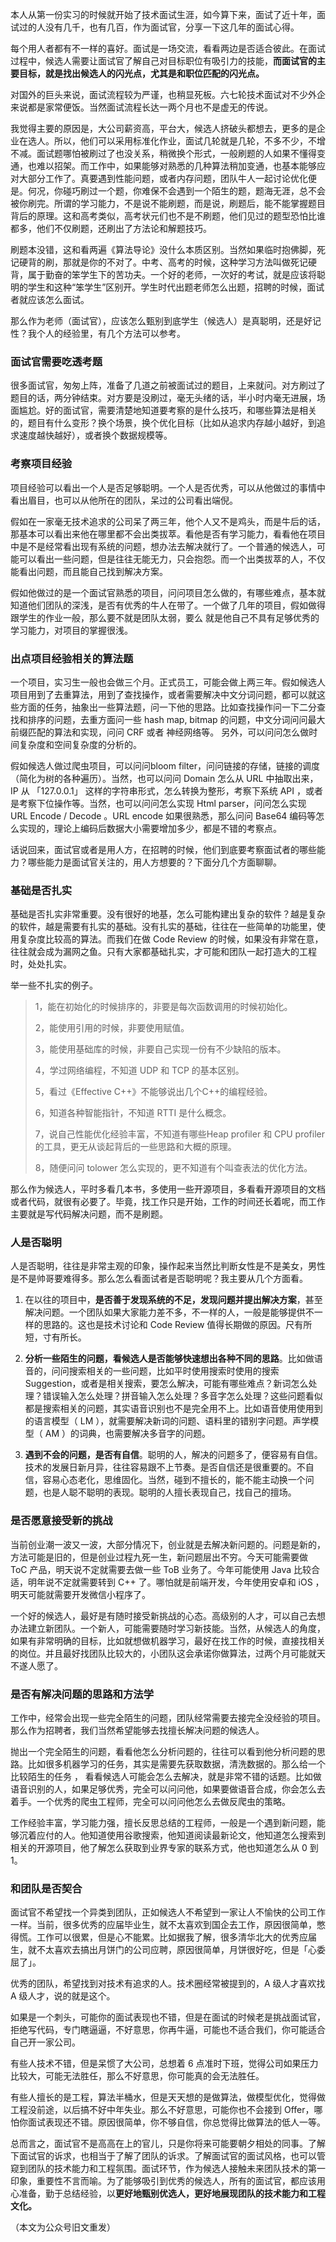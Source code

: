 本人从第一份实习的时候就开始了技术面试生涯，如今算下来，面试了近十年，面试过的人没有几千，也有几百，作为面试官，分享一下这几年的面试心得。  

每个用人者都有不一样的喜好。面试是一场交流，看看两边是否适合彼此。在面试过程中，候选人需要让面试官了解自己对目标职位有吸引力的技能，**而面试官的主要目标，就是找出候选人的闪光点，尤其是和职位匹配的闪光点。**  

对国外的巨头来说，面试流程较为严谨，也稍显死板。六七轮技术面试对不少外企来说都是家常便饭。当然面试流程长达一两个月也不是虚无的传说。

我觉得主要的原因是，大公司薪资高，平台大，候选人挤破头都想去，更多的是企业在选人。所以，他们可以采用标准化作业，面试几轮就是几轮，不多不少，不增不减。面试题哪怕被刷过了也没关系，稍微换个形式，一般刷题的人如果不懂得变通，也难以招架。而工作中，如果能够对熟悉的几种算法稍加变通，也基本能够应对大部分工作了。真要遇到性能问题，或者内存问题，团队牛人一起讨论优化便是。何况，你碰巧刷过一个题，你难保不会遇到一个陌生的题，题海无涯，总不会被你刷完。所谓的学习能力，不是说不能刷题，而是说，刷题后，能不能掌握题目背后的原理。这和高考类似，高考状元们也不是不刷题，他们见过的题型恐怕比谁都多，他们不仅刷题，还刷出了方法论和解题技巧。

刷题本没错，这和看两遍《算法导论》没什么本质区别。当然如果临时抱佛脚，死记硬背的刷，那就是你的不对了。中考、高考的时候，这种学习方法叫做死记硬背，属于勤奋的笨学生下的苦功夫。一个好的老师，一次好的考试，就是应该将聪明的学生和这种“笨学生”区别开。学生时代出题老师怎么出题，招聘的时候，面试者就应该怎么面试。

那么作为老师（面试官），应该怎么甄别到底学生（候选人）是真聪明，还是好记性？我个人的经验里，有几个方法可以参考。

### 面试官需要吃透考题

很多面试官，匆匆上阵，准备了几道之前被面试过的题目，上来就问。对方刷过了题目的话，两分钟结束。对方要是没刷过，毫无头绪的话，半小时内毫无进展，场面尴尬。好的面试官，需要清楚地知道要考察的是什么技巧，和哪些算法是相关的，题目有什么变形？换个场景，换个优化目标（比如从追求内存越小越好，到追求速度越快越好），或者换个数据规模等。

### 考察项目经验
 
项目经验可以看出一个人是否足够聪明。一个人是否优秀，可以从他做过的事情中看出眉目，也可以从他所在的团队，呆过的公司看出端倪。

假如在一家毫无技术追求的公司呆了两三年，他个人又不是鸡头，而是牛后的话，那基本可以看出来他在哪里都不会出类拔萃。看他是否有学习能力，看看他在项目中是不是经常看出现有系统的问题，想办法去解决就行了。一个普通的候选人，可能可以看出一些问题，但是往往无能无力，只会抱怨。而一个出类拔萃的人，不仅能看出问题，而且能自己找到解决方案。

假如他做过的是一个面试官熟悉的项目，问问项目怎么做的，有哪些难点，基本就知道他们团队的深浅，是否有优秀的牛人在带了。一个做了几年的项目，假如做得跟学生的作业一般，那么要不就是团队太弱，要么 就是他自己不具有足够优秀的学习能力，对项目的掌握很浅。

### 出点项目经验相关的算法题

一个项目，实习生一般也会做三个月。正式员工，可能会做上两三年。假如候选人项目用到了去重算法，用到了查找操作，或者需要解决中文分词问题，都可以就这些方面的任务，抽象出一些算法题，问一下他的思路。比如查找操作问一下二分查找和排序的问题，去重方面问一些 hash map, bitmap 的问题，中文分词问问最大前缀匹配的算法和实现，问问 CRF 或者 神经网络等。 另外，可以问问怎么做时间复杂度和空间复杂度的分析的。

假如候选人做过爬虫项目，可以问问bloom filter，问问链接的存储，链接的调度（简化为树的各种遍历）。当然，也可以问问 Domain 怎么从 URL 中抽取出来，IP 从 「127.0.0.1」 这样的字符串形式，怎么转换为整形，考察下系统 API ，或者是考察下位操作等。当然，也可以问问怎么实现 Html parser，问问怎么实现 URL Encode / Decode 。URL encode 如果很熟悉，那么问问 Base64 编码等怎么实现的，理论上编码后数据大小需要增加多少，都是不错的考察点。

话说回来，面试官或者是用人方，在招聘的时候，他们到底要考察面试者的哪些能力？哪些能力是面试官关注的，用人方想要的？下面分几个方面聊聊。

### 基础是否扎实

基础是否扎实非常重要。没有很好的地基，怎么可能构建出复杂的软件？越是复杂的软件，越是需要有扎实的基础。没有扎实的基础，往往在一些简单的功能里，使用复杂度比较高的算法。而我们在做 Code Review 的时候，如果没有非常在意，往往就会成为漏网之鱼。只有大家都基础扎实，才可能和团队一起打造大的工程时，处处扎实。  

举一些不扎实的例子。

> 1，能在初始化的时候排序的，非要是每次函数调用的时候初始化。
> 
> 2，能使用引用的时候，非要使用赋值。
> 
> 3，能使用基础库的时候，非要自己实现一份有不少缺陷的版本。
> 
> 4，学过网络编程，不知道 UDP 和 TCP 的基本区别。
> 
> 5，看过《Effective C++》不能够说出几个C++的编程经验。
> 
> 6，知道各种智能指针，不知道 RTTI 是什么概念。
> 
> 7，说自己性能优化经验丰富，不知道有哪些Heap profiler 和 CPU profiler 的工具，更无从谈起背后的一些思路和大概的原理。
> 
> 8，随便问问 tolower 怎么实现的，更不知道有个叫查表法的优化方法。

那么作为候选人，平时多看几本书，多使用一些开源项目，多看看开源项目的文档或者代码，就很有必要了。毕竟，找工作只是开始，工作的时间还长着呢，而工作主要就是写代码解决问题，而不是刷题。

### 人是否聪明
  
人是否聪明，往往是非常主观的印象，操作起来当然比判断女性是不是美女，男性是不是帅哥要难得多。那么怎么看面试者是否聪明呢？我主要从几个方面看。

1.  在以往的项目中，**是否善于发现系统的不足，发现问题并提出解决方案**，甚至解决问题。一个团队如果大家能力差不多，不一样的人，一般是能够提供不一样的思路的。这也是技术讨论和 Code Review 值得长期做的原因。尺有所短，寸有所长。
    
2.  **分析一些陌生的问题，看候选人是否能够快速想出各种不同的思路**。比如做语音的，问问搜索相关的一些问题，比如平时使用搜索时使用的搜索 Suggestion，或者是相关搜索，要怎么解决，可能有哪些难点？新词怎么处理？错误输入怎么处理？拼音输入怎么处理？多音字怎么处理？这些问题看似都是搜索相关的问题，其实语音识别也不是完全用不上。比如语音使用使用到的语言模型（ LM ），就需要解决新词的问题、语料里的错别字问题。声学模型（ AM ）的词典，也需要解决多音字的问题。
    
3.  **遇到不会的问题，是否有自信**。聪明的人，解决的问题多了，便容易有自信。技术的发展日新月异，往往容易跟不上节奏。是否自信还是很重要的。不自信，容易心态老化，思维固化。当然，碰到不擅长的，能不能主动换一个问题，也是人聪不聪明的表现。聪明的人擅长表现自己，找自己的擅场。
    
### 是否愿意接受新的挑战
  
当前创业潮一波又一波，大部分情况下，创业就是去解决新问题的。问题是新的，方法可能是旧的，但是创业过程九死一生，新问题层出不穷。今天可能需要做 ToC 产品，明天说不定就需要去做一些 ToB 业务了。今年可能使用 Java 比较合适，明年说不定就需要转到 C++ 了。哪怕就是前端开发，今年使用安卓和 iOS ，明天可能就需要开发微信小程序了。

一个好的候选人，最好是有随时接受新挑战的心态。高级别的人才，可以自己去想办法建立新团队。一个新人，可能需要随时学习新技能。当然，从候选人的角度，如果有非常明确的目标，比如就想做机器学习，最好在找工作的时候，直接找相关的岗位。并且最好找团队比较大的，小团队这会承诺你做算法，过两个月可能就天不遂人愿了。

### 是否有解决问题的思路和方法学
    
工作中，经常会出现一些完全陌生的问题，团队经常需要去接完全没经验的项目。那么作为招聘者，我们当然希望能够去找擅长解决问题的候选人。

抛出一个完全陌生的问题，看看他怎么分析问题的，往往可以看到他分析问题的思路。比如很多机器学习的任务，其实是需要先获取数据，清洗数据的。那么给一个比较陌生的任务 ， 看看候选人可能会怎么去解决，就是非常不错的话题。比如做语音识别的人，如果足够优秀，完全可以问问他，如果要做语音合成，你会怎么去着手。一个优秀的爬虫工程师，完全可以问问他怎么去做反爬虫的策略。

工作经验丰富，学习能力强，擅长反思总结的工程师，一般是一个遇到新问题，能够沉着应付的人。他知道使用谷歌搜索，他知道阅读最新论文，他知道怎么搜索到相关的开源项目，他了解怎么获取到业界专家的联系方式，他也知道怎么从 0 到 1。

### 和团队是否契合

面试官不希望找一个异类到团队，正如候选人不希望到一家让人不愉快的公司工作一样。当前，很多优秀的应届毕业生，就不太喜欢到国企去工作，原因很简单，憋得慌。工作可以很累，但是心不能累。比如据我了解，很多清华北大的优秀应届生，就不太喜欢去搞出月饼门的公司应聘，原因很简单，月饼很好吃，但是「心委屈了」。

优秀的团队，希望找到对技术有追求的人。技术圈经常被提到的，A 级人才喜欢找 A 级人才，说的就是这个。

如果是一个刺头，可能你的面试表现也不错，但是在面试的时候老是挑战面试官，拒绝写代码，专门瞎逼逼，不好意思，你再牛逼，可能也不适合我们，你可能适合自己开一家公司。

有些人技术不错，但是呆惯了大公司，总想着 6 点准时下班，觉得公司如果压力比较大，可能无法胜任，那么不好意思，你可能真的会无法胜任。

有些人擅长的是工程，算法半桶水，但是天天想的是做算法，做模型优化，觉得做工程没前途，以后搞不好中年失业。那么不好意思，可能你也不会接到 Offer，哪怕你面试表现还不错。原因很简单，你不够自信，你总觉得比做算法的低人一等。

总而言之，面试官不是高高在上的官儿，只是你将来可能要朝夕相处的同事。了解下面试官的诉求，也相当于了解了团队的诉求。了解面试官的面试风格，也可以管窥到团队的技术能力和工程氛围。面试环节，作为候选人接触未来团队技术的第一印象，重要性不言而喻。为了能够吸引到优秀的候选人，所有的面试官，都应该用心准备，勤于总结经验，以**更好地甄别优选人，更好地展现团队的技术能力和工程文化。**

（本文为公众号旧文重发）
<!--stackedit_data:
eyJoaXN0b3J5IjpbLTIwNDM1NjMyNF19
-->